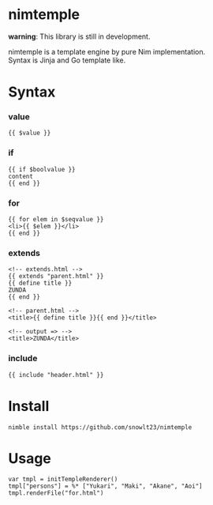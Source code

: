 
# nimtemple

**warning**: This library is still in development.

nimtemple is a template engine by pure Nim implementation.  
Syntax is Jinja and Go template like.

# Syntax

### value
```
{{ $value }}
```

### if
```
{{ if $boolvalue }}
content
{{ end }}
```

### for
```
{{ for elem in $seqvalue }}
<li>{{ $elem }}</li>
{{ end }}
```

### extends
```
<!-- extends.html -->
{{ extends "parent.html" }}
{{ define title }}
ZUNDA
{{ end }}

<!-- parent.html -->
<title>{{ define title }}{{ end }}</title>

<!-- output => -->
<title>ZUNDA</title>
```

### include
```
{{ include "header.html" }}
```

# Install

```
nimble install https://github.com/snowlt23/nimtemple
```

# Usage

```
var tmpl = initTempleRenderer()
tmpl["persons"] = %* ["Yukari", "Maki", "Akane", "Aoi"]
tmpl.renderFile("for.html")
```

